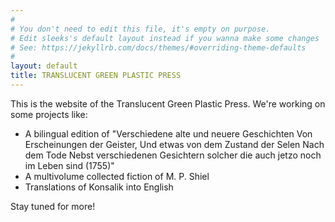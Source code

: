 ```yaml
---
#
# You don't need to edit this file, it's empty on purpose.
# Edit sleeks's default layout instead if you wanna make some changes
# See: https://jekyllrb.com/docs/themes/#overriding-theme-defaults
#
layout: default
title: TRANSLUCENT GREEN PLASTIC PRESS
---
```


This is the website of the Translucent Green Plastic Press. We're working on some projects like:

* A bilingual edition of "Verschiedene alte und neuere Geschichten Von Erscheinungen der Geister, Und etwas von dem Zustand der Selen Nach dem Tode Nebst verschiedenen Gesichtern solcher die auch jetzo noch im Leben sind (1755)"
* A multivolume collected fiction of M. P. Shiel
* Translations of Konsalik into English

Stay tuned for more!